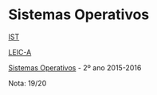 # Sistemas Operativos

[IST](https://tecnico.ulisboa.pt/pt/) 

[LEIC-A](https://fenix.tecnico.ulisboa.pt/cursos/leic-a/descricao)

[Sistemas Operativos](https://fenix.tecnico.ulisboa.pt/disciplinas/SO4517/2015-2016/1-semestre) - 2º ano 2015-2016

Nota: 19/20
